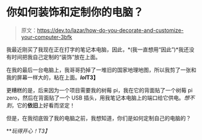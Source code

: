 # 你如何装饰和定制你的电脑？

> 原文：<https://dev.to/lazar/how-do-you-decorate-and-customize-your-computer-3bfk>

我最近刚买了我现在正在打字的笔记本电脑，因此，*(我一直想用“因此”)*我还没有时间把我自己定制的“装饰”放在上面。

在我的最后一台电脑上，我哥哥扔掉了一堆旧的国家地理地图，所以我剪了一张和我的屏幕一样大的，粘在上面。***lol*T3】**

更糟糕的是，后来因为一个项目需要我的树莓 pi，我在它的背面贴了一个树莓 pi zero，然后在背面贴了一个 USB 插头，用我笔记本电脑上的端口给它供电。*想不到*，它的**依旧**上好看而坚定！

但是，在我彻底毁了我的电脑之前，我想知道，你们是如何定制自己的电脑的？

***玩得开心！*T3】**